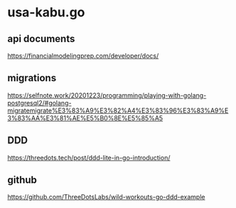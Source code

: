# usa-kabu.go

##  api documents
https://financialmodelingprep.com/developer/docs/

##  migrations
https://selfnote.work/20201223/programming/playing-with-golang-postgresql2/#golang-migratemigrate%E3%83%A9%E3%82%A4%E3%83%96%E3%83%A9%E3%83%AA%E3%81%AE%E5%B0%8E%E5%85%A5

##  DDD
https://threedots.tech/post/ddd-lite-in-go-introduction/

##  github
https://github.com/ThreeDotsLabs/wild-workouts-go-ddd-example
